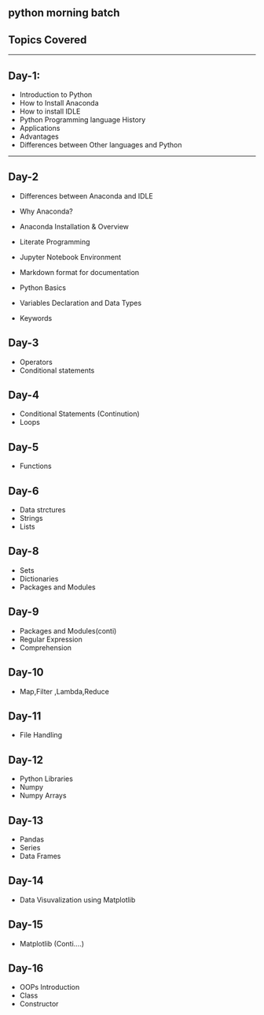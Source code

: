 ## python morning batch

## Topics Covered

<hr>

## Day-1:



- Introduction to Python
- How to Install Anaconda 
- How to install IDLE
- Python Programming language History 
- Applications
- Advantages
- Differences between Other languages and Python


<hr>

## Day-2

- Differences between Anaconda and IDLE
- Why Anaconda?
 - Anaconda Installation & Overview
 - Literate Programming
 - Jupyter Notebook Environment
 - Markdown format for documentation 
 
 
- Python Basics
 - Variables Declaration and Data Types
 - Keywords
 
 
## Day-3
- Operators
- Conditional statements

## Day-4

- Conditional Statements (Continution)
- Loops

## Day-5

- Functions

## Day-6

- Data strctures
 - Strings
 - Lists
 
## Day-8

- Sets
- Dictionaries
- Packages and Modules

## Day-9

- Packages and Modules(conti)
- Regular Expression
- Comprehension

## Day-10

- Map,Filter ,Lambda,Reduce

## Day-11
- File Handling

## Day-12
- Python Libraries
 - Numpy
 - Numpy Arrays

## Day-13
- Pandas
 - Series
 - Data Frames
 
## Day-14
- Data Visuvalization using Matplotlib

## Day-15

- Matplotlib (Conti....)

## Day-16

- OOPs Introduction
 - Class
 - Constructor
 


 




 


